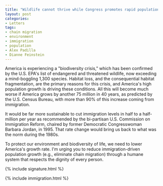 ```yaml
---
title: "Wildlife cannot thrive while Congress promotes rapid population growth."
layout: post
categories:
- Letters
tags:
- chain migration
- environment
- immigration
- population
- Alex Padilla
- Dianne Feinstein
---
```


America is experiencing a "biodiversity crisis," which has been confirmed by the U.S. EPA's list of endangered and threatened wildlife, now exceeding a mind-boggling 1,300 species. Habitat loss, and the consequential habitat fragmentation, are the primary reasons for this crisis, and America's high population growth is driving these conditions. All this will become much worse if America grows by another 75 million in 40 years, as predicted by the U.S. Census Bureau, with more than 90% of this increase coming from immigration.

It would be far more sustainable to cut immigration levels in half to a half-million per year as recommended by the bi-partisan U.S. Commission on Immigration Reform, chaired by former Democratic Congresswoman Barbara Jordan, in 1995. That rate change would bring us back to what was the norm during the 1980s.

To protect our environment and biodiversity of life, we need to lower America's growth rate. I'm urging you to reduce immigration-driven population growth (e.g., eliminate chain migration) through a humane system that respects the dignity of every person.

{% include signature.html %}

{% include immigration.html %}
